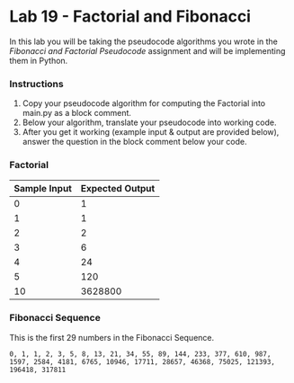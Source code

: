 # Lab 19 - Factorial and Fibonacci

In this lab you will be taking the pseudocode algorithms you wrote in the *Fibonacci and Factorial Pseudocode* assignment and will be implementing them in Python.

### Instructions ###

1. Copy your pseudocode algorithm for computing the Factorial into main.py as a block comment.
2. Below your algorithm, translate your pseudocode into working code.
3. After you get it working (example input & output are provided below), answer the question in the block comment below your code.

### Factorial ###

Sample Input | Expected Output
-------------|----------------
0 | 1
1 | 1
2 | 2
3 | 6
4 | 24
5 | 120
10 | 3628800

### Fibonacci Sequence ###

This is the first 29 numbers in the Fibonacci Sequence.

`0, 1, 1, 2, 3, 5, 8, 13, 21, 34, 55, 89, 144, 233, 377, 610, 987, 1597, 2584, 4181, 6765, 10946, 17711, 28657, 46368, 75025, 121393, 196418, 317811`